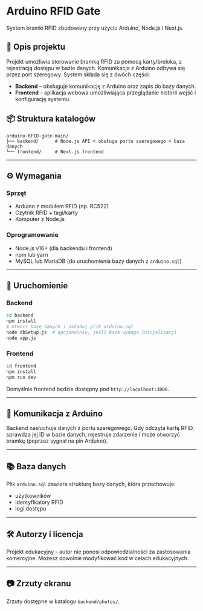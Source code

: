 
# Arduino RFID Gate

System bramki RFID zbudowany przy użyciu Arduino, Node.js i Next.js.

## 🧩 Opis projektu

Projekt umożliwia sterowanie bramką RFID za pomocą karty/breloka, z rejestracją dostępu w bazie danych. Komunikacja z Arduino odbywa się przez port szeregowy. System składa się z dwóch części:

- **Backend** – obsługuje komunikację z Arduino oraz zapis do bazy danych.
- **Frontend** – aplikacja webowa umożliwiająca przeglądanie historii wejść i konfigurację systemu.

## 📦 Struktura katalogów

```
arduino-RFID-gate-main/
├── backend/      # Node.js API + obsługa portu szeregowego + baza danych
└── frontend/     # Next.js frontend
```

---

## ⚙️ Wymagania

### Sprzęt
- Arduino z modułem RFID (np. RC522)
- Czytnik RFID + tagi/karty
- Komputer z Node.js

### Oprogramowanie
- Node.js v16+ (dla backendu i frontend)
- npm lub yarn
- MySQL lub MariaDB (do uruchomienia bazy danych z `arduino.sql`)

---

## 🚀 Uruchomienie

### Backend

```bash
cd backend
npm install
# Utwórz bazę danych i załaduj plik arduino.sql
node dbSetup.js  # opcjonalnie, jeśli baza wymaga inicjalizacji
node app.js
```

### Frontend

```bash
cd frontend
npm install
npm run dev
```

Domyślnie frontend będzie dostępny pod `http://localhost:3000`.

---

## 📡 Komunikacja z Arduino

Backend nasłuchuje danych z portu szeregowego. Gdy odczyta kartę RFID, sprawdza jej ID w bazie danych, rejestruje zdarzenie i może otworzyć bramkę (poprzez sygnał na pin Arduino).

---

## 📚 Baza danych

Plik `arduino.sql` zawiera strukturę bazy danych, która przechowuje:
- użytkowników
- identyfikatory RFID
- logi dostępu

---

## 🛠 Autorzy i licencja

Projekt edukacyjny – autor nie ponosi odpowiedzialności za zastosowania komercyjne. Możesz dowolnie modyfikować kod w celach edukacyjnych.

---

## 📷 Zrzuty ekranu

Zrzuty dostępne w katalogu `backend/photos/`.
